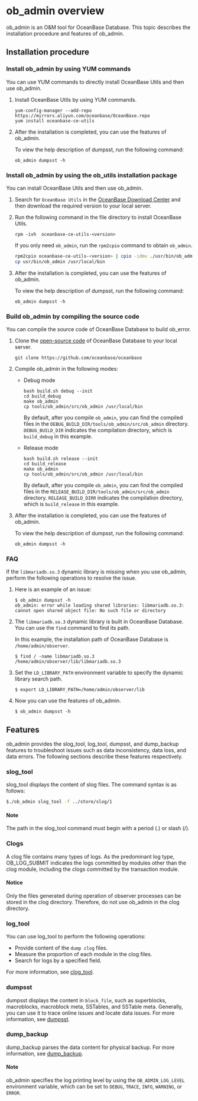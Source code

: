 # ob_admin overview

ob_admin is an O&M tool for OceanBase Database. This topic describes the installation procedure and features of ob_admin.

## Installation procedure

### Install ob_admin by using YUM commands

You can use YUM commands to directly install OceanBase Utils and then use ob_admin.

1. Install OceanBase Utils by using YUM commands.

   ```shell
   yum-config-manager --add-repo https://mirrors.aliyun.com/oceanbase/OceanBase.repo
   yum install oceanbase-ce-utils
   ```

2. After the installation is completed, you can use the features of ob_admin.

   To view the help description of dumpsst, run the following command:

   ```shell
   ob_admin dumpsst -h
   ```

### Install ob_admin by using the ob_utils installation package

You can install OceanBase Utils and then use ob_admin.

1. Search for `OceanBase Utils` in the [OceanBase Download Center](https://en.oceanbase.com/softwarecenter) and then download the required version to your local server.

2. Run the following command in the file directory to install OceanBase Utils.

   ```shell
   rpm -ivh  oceanbase-ce-utils-<version>
   ```

   If you only need `ob_admin`, run the `rpm2cpio` command to obtain `ob_admin`.

   ```bash
   rpm2cpio oceanbase-ce-utils-<version> | cpio -idmv ./usr/bin/ob_admin
   cp usr/bin/ob_admin /usr/local/bin
   ```

3. After the installation is completed, you can use the features of ob_admin.

   To view the help description of dumpsst, run the following command:

   ```shell
   ob_admin dumpsst -h
   ```

### Build ob_admin by compiling the source code

You can compile the source code of OceanBase Database to build ob_error.

1. Clone the [open-source code](https://github.com/oceanbase) of OceanBase Database to your local server.

   ```shell
   git clone https://github.com/oceanbase/oceanbase
   ```


2. Compile ob_admin in the following modes:

   * Debug mode

      ```shell
      bash build.sh debug --init
      cd build_debug
      make ob_admin
      cp tools/ob_admin/src/ob_admin /usr/local/bin
      ```

      By default, after you compile `ob_admin`, you can find the compiled files in the `DEBUG_BUILD_DIR/tools/ob_admin/src/ob_admin` directory. `DEBUG_BUILD_DIR` indicates the compilation directory, which is `build_debug` in this example.

   * Release mode

      ```shell
      bash build.sh release --init
      cd build_release
      make ob_admin
      cp tools/ob_admin/src/ob_admin /usr/local/bin
      ```

      By default, after you compile `ob_admin`, you can find the compiled files in the `RELEASE_BUILD_DIR/tools/ob_admin/src/ob_admin` directory. `RELEASE_BUILD_DIRR` indicates the compilation directory, which is `build_release` in this example.

3. After the installation is completed, you can use the features of ob_admin.

   To view the help description of dumpsst, run the following command:

   ```shell
   ob_admin dumpsst -h
   ```

### FAQ

If the `libmariadb.so.3` dynamic library is missing when you use ob_admin, perform the following operations to resolve the issue.

1. Here is an example of an issue:

   ```shell
   $ ob_admin dumpsst -h
   ob_admin: error while loading shared libraries: libmariadb.so.3: cannot open shared object file: No such file or directory
   ```

2. The `libmariadb.so.3` dynamic library is built in OceanBase Database. You can use the `find` command to find its path.

   In this example, the installation path of OceanBase Database is `/home/admin/observer`.

   ```shell
   $ find / -name libmariadb.so.3
   /home/admin/observer/lib/libmariadb.so.3
   ```

3. Set the `LD_LIBRARY_PATH` environment variable to specify the dynamic library search path.

   ```shell
   $ export LD_LIBRARY_PATH=/home/admin/observer/lib
   ```

4. Now you can use the features of ob_admin.

   ```shell
   $ ob_admin dumpsst -h
   ```

## Features

ob_admin provides the slog_tool, log_tool, dumpsst, and dump_backup features to troubleshoot issues such as data inconsistency, data loss, and data errors. The following sections describe these features respectively.

### slog_tool

slog_tool displays the content of slog files. The command syntax is as follows:

```bash
$./ob_admin slog_tool -f ../store/slog/1
```

  <main id="notice" type='explain'>
    <h4>Note</h4>
    <p>The path in the slog_tool command must begin with a period (.) or slash (/). </p>
  </main>

### Clogs

A clog file contains many types of logs. As the predominant log type, OB_LOG_SUBMIT indicates the logs committed by modules other than the clog module, including the clogs committed by the transaction module.

  <main id="notice" type='notice'>
    <h4>Notice</h4>
    <p>Only the files generated during operation of observer processes can be stored in the clog directory. Therefore, do not use ob_admin in the clog directory. </p>
  </main>

### log_tool

You can use log_tool to perform the following operations:

* Provide content of the `dump clog` files.
* Measure the proportion of each module in the clog files.
* Search for logs by a specified field.

For more information, see [clog_tool](300.clog/300.clog-tool.md).

### dumpsst

dumpsst displays the content in `block_file`, such as superblocks, macroblocks, macroblock meta, SSTables, and SSTable meta. Generally, you can use it to trace online issues and locate data issues. For more information, see [dumpsst](../200.ob-admin/500.dumpsst.md).

### dump_backup

dump_backup parses the data content for physical backup. For more information, see [dump_backup](../200.ob-admin/600.dump-backup.md).

  <main id="notice" type='explain'>
    <h4>Note</h4>
    <p>ob_admin specifies the log printing level by using the <code>OB_ADMIN_LOG_LEVEL</code> environment variable, which can be set to <code>DEBUG</code>, <code>TRACE</code>, <code>INFO</code>, <code>WARNING</code>, or <code>ERROR</code>. </p>
  </main>
